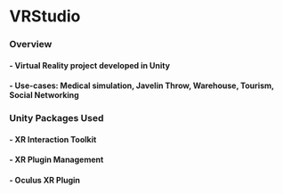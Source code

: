 # VRStudio
### Overview
#### - Virtual Reality project developed in Unity
#### - Use-cases: Medical simulation, Javelin Throw, Warehouse, Tourism, Social Networking

### Unity Packages Used
#### - XR Interaction Toolkit
#### - XR Plugin Management
#### - Oculus XR Plugin
